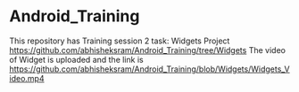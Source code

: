 # Android_Training
This repository has Training session 2 task:  Widgets Project https://github.com/abhisheksram/Android_Training/tree/Widgets
The video of Widget is uploaded and the link is https://github.com/abhisheksram/Android_Training/blob/Widgets/Widgets_Video.mp4
